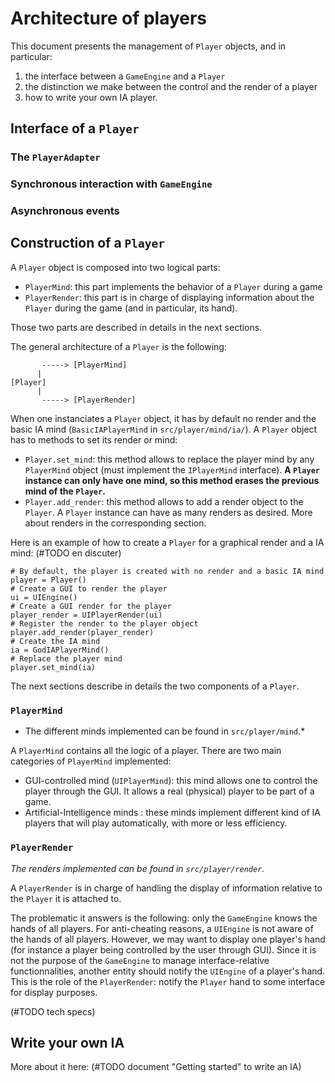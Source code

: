 
# Architecture of players

This document presents the management of `Player` objects, and in particular:

1. the interface between a `GameEngine` and a `Player`
1. the distinction we make between the control and the render of a player
1. how to write your own IA player.

## Interface of a `Player`

### The `PlayerAdapter`

### Synchronous interaction with `GameEngine`

### Asynchronous events


## Construction of a `Player`

A `Player` object is composed into two logical parts:

* `PlayerMind`: this part implements the behavior of a `Player` during 
a game
* `PlayerRender`: this part is in charge of displaying information about
the `Player` during the game (and in particular, its hand). 

Those two parts are described in details in the next sections.

The general architecture of a `Player` is the following: 

```
       -----> [PlayerMind]
      |
[Player] 
      |
       -----> [PlayerRender]
```

When one instanciates a `Player` object, it has by default no render and the basic IA mind (`BasicIAPlayerMind` in 
`src/player/mind/ia/`). A `Player` object has to methods to set its render or mind:

* `Player.set_mind`: this method allows to replace the player mind by any `PlayerMind` object (must implement
the `IPlayerMind` interface). **A `Player` instance can only have one mind, so this method erases the previous
mind of the `Player`.**
* `Player.add_render`: this method allows to add a render object to the `Player`. A `Player` instance can have
as many renders as desired. More about renders in the corresponding section. 

Here is an example of how to create a `Player` for a graphical render and a IA mind: (#TODO en discuter)

```
# By default, the player is created with no render and a basic IA mind
player = Player()                           
# Create a GUI to render the player
ui = UIEngine()                             
# Create a GUI render for the player
player_render = UIPlayerRender(ui) 
# Register the render to the player object
player.add_render(player_render)            
# Create the IA mind
ia = GodIAPlayerMind()                      
# Replace the player mind
player.set_mind(ia)                         

```

The next sections describe in details the two components of a `Player`.


### `PlayerMind`

* The different minds implemented can be found in `src/player/mind`.*

A `PlayerMind` contains all the logic of a player. There are two main categories of `PlayerMind` implemented:

* GUI-controlled mind (`UIPlayerMind`): this mind allows one to control the player through the GUI. It allows a
real (physical) player to be part of a game.
* Artificial-Intelligence minds : these minds implement different kind of IA players that will play automatically, 
with more or less efficiency.

### `PlayerRender`

*The renders implemented can be found in `src/player/render`.*

A `PlayerRender` is in charge of handling the display of information relative to the `Player` it is attached to.

The problematic it answers is the following: only the `GameEngine` knows the hands of all players. For anti-cheating 
reasons, a `UIEngine` is not aware of the hands of all players. However, we may want to display one player's hand (for 
instance a player being controlled by the user through GUI). Since it is not the purpose of the `GameEngine` to manage
interface-relative functionnalities, another entity should notify the `UIEngine` of a player's hand. This is the role of 
the `PlayerRender`: notify the `Player` hand to some interface for display purposes. 

(#TODO tech specs)

## Write your own IA

More about it here: (#TODO document "Getting started" to write an IA)
